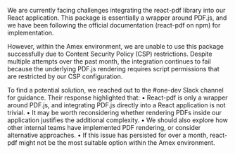 We are currently facing challenges integrating the react-pdf library into our React application. This package is essentially a wrapper around PDF.js, and we have been following the official documentation (react-pdf on npm) for implementation.

However, within the Amex environment, we are unable to use this package successfully due to Content Security Policy (CSP) restrictions. Despite multiple attempts over the past month, the integration continues to fail because the underlying PDF.js rendering requires script permissions that are restricted by our CSP configuration.

To find a potential solution, we reached out to the #one-dev Slack channel for guidance. Their response highlighted that:
	•	React-pdf is only a wrapper around PDF.js, and integrating PDF.js directly into a React application is not trivial.
	•	It may be worth reconsidering whether rendering PDFs inside our application justifies the additional complexity.
	•	We should also explore how other internal teams have implemented PDF rendering, or consider alternative approaches.
	•	If this issue has persisted for over a month, react-pdf might not be the most suitable option within the Amex environment.